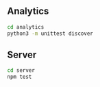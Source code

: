 ## Analytics
```bash
cd analytics
python3 -m unittest discover
```

## Server
```bash
cd server
npm test
```